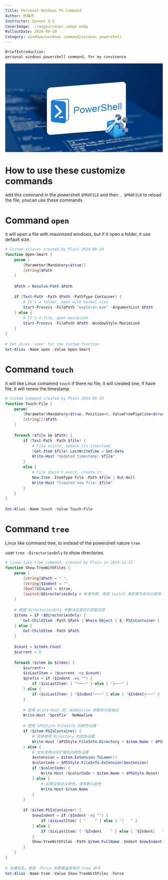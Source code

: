 ```yaml
---
Title: Personal Windows PS Command
Author: 陈翰杰
Instructor: Sonnet 3.5
CoverImage: ./images/cover_image.webp
RolloutDate: 2024-09-19
Category: windows/windows command/windows powershell
---
```


```
BriefIntroduction: 
personal windows powershell command, for my convinence
```

<!-- split -->

![cover](./images/cover_image.webp)

# How to use these customize commands

add this command in the powershell `$PROFILE` and then `. $PROFILR` to reload the file, youcan use these commands

# Command `open`

it will open a file with maximized windows, but if it open a folder, it use default size.

```powershell
# Custom aliases created by Plain 2024-09-19
function Open-Smart {
    param (
        [Parameter(Mandatory=$true)]
        [string]$Path
    )

    $Path = Resolve-Path $Path

    if (Test-Path -Path $Path -PathType Container) {
        # It's a folder, open with normal size
        Start-Process -FilePath "explorer.exe" -ArgumentList $Path
    } else {
        # It's a file, open maximized
        Start-Process -FilePath $Path -WindowStyle Maximized
    }
}

# Set alias 'open' for the custom function
Set-Alias -Name open -Value Open-Smart
```

# Command `touch`

it will like Linux comamnd `touch` if there no file, it will created one, if have file, it will renew the timestamp

```powershell
# custom command created by Plain 2024-09-23
function Touch-File {
    param(
        [Parameter(Mandatory=$true, Position=0, ValueFromPipeline=$true)]
        [string[]]$Path
    )

    foreach ($file in $Path) {
        if (Test-Path -Path $file) {
            # File exists, update its timestamp
            (Get-Item $file).LastWriteTime = Get-Date
            Write-Host "Updated timestamp: $file"
        }
        else {
            # File doesn't exist, create it
            New-Item -ItemType File -Path $file | Out-Null
            Write-Host "Created new file: $file"
        }
    }
}

Set-Alias -Name touch -Value Touch-File
```

# Command `tree`

Linux like command tree, to instead of the powershell nature `tree`

user `tree -DirectoriesOnly` to show directories

```powershell
# Linux-like tree command, created by Plain in 2024-11-15
function Show-TreeWithFiles {
    param (
        [string]$Path = ".",
        [string]$Indent = "",
        [bool]$IsLast = $true,
        [switch]$DirectoriesOnly # 新增参数，使用 switch 类型便于命令行使用
    )

    # 根据 DirectoriesOnly 参数决定是否只获取目录
    $items = if ($DirectoriesOnly) {
        Get-ChildItem -Path $Path | Where-Object { $_.PSIsContainer }
    } else {
        Get-ChildItem -Path $Path
    }
    
    $count = $items.Count
    $current = 0

    foreach ($item in $items) {
        $current++
        $isLastItem = ($current -eq $count)
        $prefix = if ($Indent -eq "") {
            if ($isLastItem) { "└───" } else { "├───" }
        } else {
            if ($isLastItem) { "$Indent└───" } else { "$Indent├───" }
        }

        # 使用 Write-Host 的 -NoNewline 参数来分段输出
        Write-Host "$prefix" -NoNewline

        # 使用 $PSStyle.FileInfo 的颜色设置
        if ($item.PSIsContainer) {
            # 目录使用 Directory 的颜色设置
            Write-Host ($PSStyle.FileInfo.Directory + $item.Name + $PSStyle.Reset)
        } else {
            # 文件使用对应扩展名的颜色设置
            $extension = $item.Extension.ToLower()
            $colorCode = $PSStyle.FileInfo.Extension[$extension]
            if ($colorCode) {
                Write-Host ($colorCode + $item.Name + $PSStyle.Reset)
            } else {
                # 如果没有定义颜色，使用默认颜色
                Write-Host $item.Name
            }
        }

        if ($item.PSIsContainer) {
            $newIndent = if ($Indent -eq "") {
                if ($isLastItem) { "    " } else { "│   " }
            } else {
                if ($isLastItem) { "$Indent    " } else { "$Indent│   " }
            }
            Show-TreeWithFiles -Path $item.FullName -Indent $newIndent -IsLast $isLastItem -DirectoriesOnly:$DirectoriesOnly
        }
    }
}

# 创建别名，使用 -Force 参数覆盖原有的 tree 命令
Set-Alias -Name tree -Value Show-TreeWithFiles -Force
```

